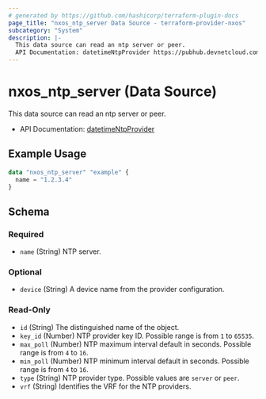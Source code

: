 ```yaml
---
# generated by https://github.com/hashicorp/terraform-plugin-docs
page_title: "nxos_ntp_server Data Source - terraform-provider-nxos"
subcategory: "System"
description: |-
  This data source can read an ntp server or peer.
  API Documentation: datetimeNtpProvider https://pubhub.devnetcloud.com/media/dme-docs-10-2-2/docs/System/datetime:NtpProvider/
---
```


# nxos_ntp_server (Data Source)

This data source can read an ntp server or peer.

- API Documentation: [datetimeNtpProvider](https://pubhub.devnetcloud.com/media/dme-docs-10-2-2/docs/System/datetime:NtpProvider/)

## Example Usage

```terraform
data "nxos_ntp_server" "example" {
  name = "1.2.3.4"
}
```

<!-- schema generated by tfplugindocs -->
## Schema

### Required

- `name` (String) NTP server.

### Optional

- `device` (String) A device name from the provider configuration.

### Read-Only

- `id` (String) The distinguished name of the object.
- `key_id` (Number) NTP provider key ID. Possible range is from `1` to `65535`.
- `max_poll` (Number) NTP maximum interval default in seconds. Possible range is from `4` to `16`.
- `min_poll` (Number) NTP minimum interval default in seconds. Possible range is from `4` to `16`.
- `type` (String) NTP provider type. Possible values are `server` or `peer`.
- `vrf` (String) Identifies the VRF for the NTP providers.


